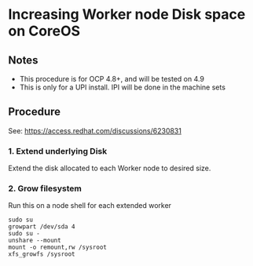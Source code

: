 # Increasing Worker node Disk space on CoreOS

## Notes

  * This procedure is for OCP 4.8+, and will be tested on 4.9
  * This is only for a UPI install. IPI will be done in the machine sets


## Procedure

See: https://access.redhat.com/discussions/6230831

### 1. Extend underlying Disk
Extend the disk allocated to each Worker node to desired size.

### 2. Grow filesystem
Run this on a node shell for each extended worker
```
sudo su
growpart /dev/sda 4
sudo su -
unshare --mount
mount -o remount,rw /sysroot
xfs_growfs /sysroot
```

